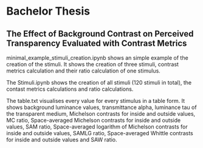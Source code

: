 # Bachelor Thesis
## The Effect of Background Contrast on Perceived Transparency Evaluated with Contrast Metrics



minimal_example_stimuli_creation.ipynb shows an simple example of the creation of the stimuli. It shows the creation of three stimuli, contrast metrics calculation and their ratio calculation of one stimulus.


The Stimuli.ipynb shows the creation of all stimuli (120 stimuli in total), the contast metrics calculations and ratio calculations.


The table.txt visualises every value for every stimulus in a table form. It shows background luminance values, transmittance alpha, luminance tau of the transparent medium, Michelson contrasts for inside and outside values, MC ratio, Space-averaged Michelson contrasts for inside and outside values, SAM ratio, Space-averaged logarithm of Michelson contrasts for inside and outside values, SAMLG ratio, Space-averaged Whittle contrasts for inside and outside values and SAW ratio.
